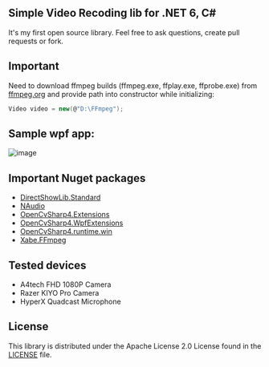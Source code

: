 ## Simple Video Recoding lib for .NET 6, C#

It's my first open source library. Feel free to ask questions, create pull requests or fork.

## Important
Need to download ffmpeg builds (ffmpeg.exe, ffplay.exe, ffprobe.exe) from [ffmpeg.org](https://ffmpeg.org/download.html) and provide path into constructor while initializing:

```csharp
Video video = new(@"D:\FFmpeg");
```

## Sample wpf app:

![image](https://github.com/rustam-aytbekoff/VideoRecorder/assets/45448359/efe72f33-49cd-44b9-88e4-3aed7b8fbbbc)

## Important Nuget packages
- [DirectShowLib.Standard](https://www.nuget.org/packages/DirectShowLib.Standard)
- [NAudio](https://www.nuget.org/packages/NAudio)
- [OpenCvSharp4.Extensions](https://www.nuget.org/packages/OpenCvSharp4.Extensions)
- [OpenCvSharp4.WpfExtensions](https://www.nuget.org/packages/OpenCvSharp4.WpfExtensions)
- [OpenCvSharp4.runtime.win](https://www.nuget.org/packages/OpenCvSharp4.runtime.win)
- [Xabe.FFmpeg](https://www.nuget.org/packages/Xabe.FFmpeg)

## Tested devices

- A4tech FHD 1080P Camera
- Razer KIYO Pro Camera
- HyperX Quadcast Microphone

## License

This library is distributed under the Apache License 2.0 License found in the [LICENSE](./LICENSE) file.
